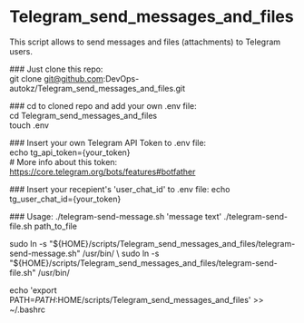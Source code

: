 # Telegram_send_messages_and_files
This script allows to send messages and files (attachments) to Telegram users.

\### Just clone this repo: \
git clone git@github.com:DevOps-autokz/Telegram_send_messages_and_files.git

\### cd to cloned repo and add your own .env file: \
cd Telegram_send_messages_and_files \
touch .env

\### Insert your own Telegram API Token to .env file: \
echo tg_api_token={your_token} \
\# More info about this token: https://core.telegram.org/bots/features#botfather

\### Insert your recepient's 'user_chat_id' to .env file:
echo tg_user_chat_id={your_token}


\### Usage:
./telegram-send-message.sh 'message text'
./telegram-send-file.sh path_to_file


sudo ln -s "${HOME}/scripts/Telegram_send_messages_and_files/telegram-send-message.sh" /usr/bin/   \
sudo ln -s "${HOME}/scripts/Telegram_send_messages_and_files/telegram-send-file.sh" /usr/bin/

echo 'export PATH=$PATH:$HOME/scripts/Telegram_send_messages_and_files' >> ~/.bashrc
